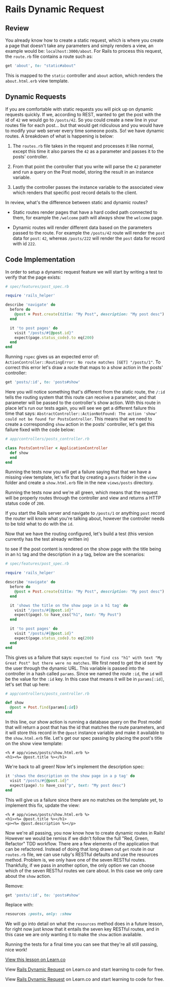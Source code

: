 # Rails Dynamic Request

## Review

You already know how to create a static request, which is where you create a page that doesn't take any parameters and simply renders a view, an example would be: `localhost:3000/about`. For Rails to process this request, the `route.rb` file contains a route such as:

```ruby
get 'about', to: "static#about"
```

This is mapped to the `static` controller and `about` action, which renders the `about.html.erb` view template.

## Dynamic Requests

If you are comfortable with static requests you will pick up on dynamic requests quickly. If we,  according to REST, wanted to get the post with the id of `42` we would go to `/posts/42`. So you could create a new line in your routes file for each post... but that would get ridiculous and you would have to modify your web server every time someone posts. So! we have dynamic routes. A breakdown of what is happening is below:

1. The `routes.rb` file takes in the request and processes it like normal, except this time it also parses the `42` as a parameter and passes it to the posts' controller.

2. From that point the controller that you write will parse the `42` parameter and run a query on the Post model, storing the result in an instance variable.

3. Lastly the controller passes the instance variable to the associated view which renders that specific post record details to the client.

In review, what's the difference between static and dynamic routes?

* Static routes render pages that have a hard coded path connected to them, for example the `/welcome` path will always show the `welcome` page.

* Dynamic routes will render different data based on the parameters passed to the route. For example the `/posts/42` route will render the `post` data for `post`: `42`, whereas `/posts/222` will render the `post` data for record with id `222`.


## Code Implementation

In order to setup a dynamic request feature we will start by writing a test to verify that the page exists:

```ruby
# spec/features/post_spec.rb

require 'rails_helper'

describe 'navigate' do
  before do
    @post = Post.create(title: "My Post", description: "My post desc")
  end

  it 'to post pages' do
    visit "/posts/#{@post.id}"
    expect(page.status_code).to eq(200)
  end
end
```

Running `rspec` gives us an expected error of: `ActionController::RoutingError: No route matches [GET] "/posts/1"`. To correct this error let's draw a route that maps to a show action in the posts' controller:

```ruby
get 'posts/:id', to: 'posts#show'
```

Here you will notice something that's different from the static route, the `/:id` tells the routing system that this route can receive a parameter, and that parameter will be passed to the controller's show action. With this route in place let's run our tests again, you will see we get a different failure this time that says: `AbstractController::ActionNotFound: The action 'show' could not be found for PostsController`. This means that we need to create a corresponding `show` action in the posts' controller, let's get this failure fixed with the code below:

```ruby
# app/controllers/posts_controller.rb

class PostsController < ApplicationController
  def show
  end
end
```

Running the tests now you will get a failure saying that that we have a missing view template, let's fix that by creating a `posts` folder in the `view` folder and create a `show.html.erb` file in the new `views/posts` directory.

Running the tests now and we're all green, which means that the request will be properly routes through the controller and view and returns a HTTP status code of `200`.

If you start the Rails server and navigate to `/posts/1` or anything `post` record the router will know what you're talking about, however the controller needs to be told what to do with the `id`.

Now that we have the routing configured, let's build a test (this version currently has the test already written in)

to see if the post content is rendered on the show page with the title being in an `h1` tag and the description in a `p` tag, below are the scenarios:

```ruby
# spec/features/post_spec.rb

require 'rails_helper'

describe 'navigate' do
  before do
    @post = Post.create(title: "My Post", description: "My post desc")
  end

  it 'shows the title on the show page in a h1 tag' do
    visit "/posts/#{@post.id}"
    expect(page).to have_css("h1", text: "My Post")
  end

  it 'to post pages' do
    visit "/posts/#{@post.id}"
    expect(page.status_code).to eq(200)
  end
end
```

This gives us a failure that says: `expected to find css "h1" with text "My Great Post" but there were no matches`. We first need to get the id sent by the user through the dynamic URL. This variable is passed into the controller in a hash called `params`. Since we named the route `:id`, the `id` will be the value for the `:id` key. In this case that means it will be in `params[:id]`, let's set that up here:

```ruby
# app/controllers/posts_controller.rb

def show
  @post = Post.find(params[:id])
end
```

In this line, our show action is running a database query on the Post model that will return a post that has the id that matches the route parameters, and it will store this record in the ```@post``` instance variable and make it available to the ```show.html.erb``` file. Let's get our spec passing by placing the post's title on the show view template:

```ERB
<% # app/views/posts/show.html.erb %>
<h1><%= @post.title %></h1>
```

We're back to all green! Now let's implement the description spec:

```ruby
it 'shows the description on the show page in a p tag' do
  visit "/posts/#{@post.id}"
  expect(page).to have_css("p", text: "My post desc")
end
```
This will give us a failure since there are no matches on the template yet, to implement this fix, update the view:

```ERB
<% # app/views/posts/show.html.erb %>
<h1><%= @post.title %></h1>
<p><%= @post.description %></p>
```

Now we're all passing, you now know how to create dynamic routes in Rails! However we would be remiss if we didn't follow the full "Red, Green, Refactor" TDD workflow. There are a few elements of the application that can be refactored. Instead of doing that long drawn out `get` route in our `routes.rb` file, we can use ruby's RESTful defaults and use the resources method. Problem is, we only have one of the seven RESTful routes. Thankfully, if we pass in another option, the only option we can choose which of the seven RESTful routes we care about. In this case we only care about the `show` action.

Remove:

```ruby
get 'posts/:id', to: 'posts#show'
```

Replace with:

```ruby
resources :posts, only: :show
```

We will go into detail on what the `resources` method does in a future lesson, for right now just know that it entails the seven key RESTful routes, and in this case we are only wanting it to make the `show` action available.

Running the tests for a final time you can see that they're all still passing, nice work!

<a href='https://learn.co/lessons/rails-dynamic-request-readme' data-visibility='hidden'>View this lesson on Learn.co</a>

<p data-visibility='hidden'>View <a href='https://learn.co/lessons/rails-dynamic-request-readme'>Rails Dynamic Request</a> on Learn.co and start learning to code for free.</p>

<p class='util--hide'>View <a href='https://learn.co/lessons/rails-dynamic-request-readme'>Rails Dynamic Request</a> on Learn.co and start learning to code for free.</p>
